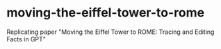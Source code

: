 # moving-the-eiffel-tower-to-rome
Replicating paper "Moving the Eiffel Tower to ROME: Tracing and Editing Facts in GPT"
